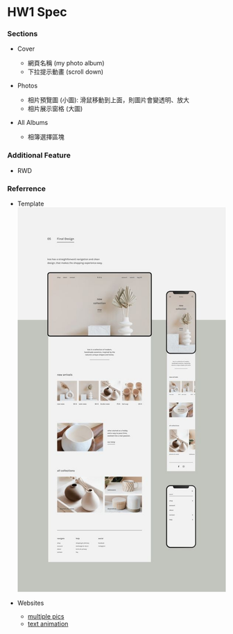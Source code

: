 # HW1 Spec

### Sections

- Cover
    - 網頁名稱 (my photo album)
    - 下拉提示動畫 (scroll down)

- Photos
    - 相片預覽圖 (⼩圖): 滑鼠移動到上面，則圖片會變透明、放大
    - 相片展⽰窗格 (⼤圖)

- All Albums
    - 相簿選擇區塊

### Additional Feature

- RWD

### Referrence
- Template
![image](template.jpeg)

- Websites
    - [multiple pics](https://codepen.io/bob-cat/pen/XdbEaa)
    - [text animation](https://tobiasahlin.com/moving-letters/)
